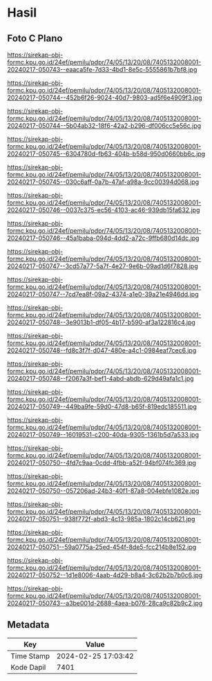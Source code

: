 # Hasil

## Foto C Plano

https://sirekap-obj-formc.kpu.go.id/24ef/pemilu/pdpr/74/05/13/20/08/7405132008001-20240217-050743--eaaca5fe-7d33-4bd1-8e5c-5555861b7bf8.jpg

https://sirekap-obj-formc.kpu.go.id/24ef/pemilu/pdpr/74/05/13/20/08/7405132008001-20240217-050744--452b6f26-9024-40d7-9803-ad5f6e4909f3.jpg

https://sirekap-obj-formc.kpu.go.id/24ef/pemilu/pdpr/74/05/13/20/08/7405132008001-20240217-050744--5b04ab32-18f6-42a2-b296-df006cc5e56c.jpg

https://sirekap-obj-formc.kpu.go.id/24ef/pemilu/pdpr/74/05/13/20/08/7405132008001-20240217-050745--6304780d-fb63-404b-b58d-950d0660bb6c.jpg

https://sirekap-obj-formc.kpu.go.id/24ef/pemilu/pdpr/74/05/13/20/08/7405132008001-20240217-050745--030c6aff-0a7b-47af-a98a-9cc00394d068.jpg

https://sirekap-obj-formc.kpu.go.id/24ef/pemilu/pdpr/74/05/13/20/08/7405132008001-20240217-050746--0037c375-ec56-4103-ac46-939db15fa632.jpg

https://sirekap-obj-formc.kpu.go.id/24ef/pemilu/pdpr/74/05/13/20/08/7405132008001-20240217-050746--45a1baba-094d-4dd2-a72c-9ffb680d14dc.jpg

https://sirekap-obj-formc.kpu.go.id/24ef/pemilu/pdpr/74/05/13/20/08/7405132008001-20240217-050747--3cd57a77-5a7f-4e27-9e6b-09ad1d6f7828.jpg

https://sirekap-obj-formc.kpu.go.id/24ef/pemilu/pdpr/74/05/13/20/08/7405132008001-20240217-050747--7cd7ea8f-09a2-4374-a1e0-39a21e4946dd.jpg

https://sirekap-obj-formc.kpu.go.id/24ef/pemilu/pdpr/74/05/13/20/08/7405132008001-20240217-050748--3e9013b1-df05-4b17-b590-af3a122816c4.jpg

https://sirekap-obj-formc.kpu.go.id/24ef/pemilu/pdpr/74/05/13/20/08/7405132008001-20240217-050748--fd8c3f7f-d047-480e-a4c1-0984eaf7cec6.jpg

https://sirekap-obj-formc.kpu.go.id/24ef/pemilu/pdpr/74/05/13/20/08/7405132008001-20240217-050748--f2067a3f-bef1-4abd-abdb-629d49afa1c1.jpg

https://sirekap-obj-formc.kpu.go.id/24ef/pemilu/pdpr/74/05/13/20/08/7405132008001-20240217-050749--449ba9fe-59d0-47d8-b65f-819edc185511.jpg

https://sirekap-obj-formc.kpu.go.id/24ef/pemilu/pdpr/74/05/13/20/08/7405132008001-20240217-050749--16019531-c200-40da-9305-1361b5d7a533.jpg

https://sirekap-obj-formc.kpu.go.id/24ef/pemilu/pdpr/74/05/13/20/08/7405132008001-20240217-050750--4fd7c9aa-0cdd-4fbb-a52f-94bf074fc369.jpg

https://sirekap-obj-formc.kpu.go.id/24ef/pemilu/pdpr/74/05/13/20/08/7405132008001-20240217-050750--057206ad-24b3-40f1-87a8-004ebfe1082e.jpg

https://sirekap-obj-formc.kpu.go.id/24ef/pemilu/pdpr/74/05/13/20/08/7405132008001-20240217-050751--938f772f-abd3-4c13-985a-1802c14cb621.jpg

https://sirekap-obj-formc.kpu.go.id/24ef/pemilu/pdpr/74/05/13/20/08/7405132008001-20240217-050751--59a0775a-25ed-454f-8de5-fcc214b8e152.jpg

https://sirekap-obj-formc.kpu.go.id/24ef/pemilu/pdpr/74/05/13/20/08/7405132008001-20240217-050752--1d1e8006-4aab-4d29-b8a4-3c62b2b7b0c6.jpg

https://sirekap-obj-formc.kpu.go.id/24ef/pemilu/pdpr/74/05/13/20/08/7405132008001-20240217-050743--a3be001d-2688-4aea-b076-28ca9c82b9c2.jpg


## Metadata

| Key        | Value               |
| ---------- | ------------------- |
| Time Stamp | 2024-02-25 17:03:42 |
| Kode Dapil | 7401                |



